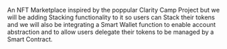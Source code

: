 An NFT Marketplace inspired by the poppular Clarity Camp Project 
but we will be adding Stacking functionality to it so users can Stack their tokens 
and we will also be integrating a Smart Wallet function to enable account abstraction 
and to allow users delegate their tokens to be managed by a Smart Contract.
